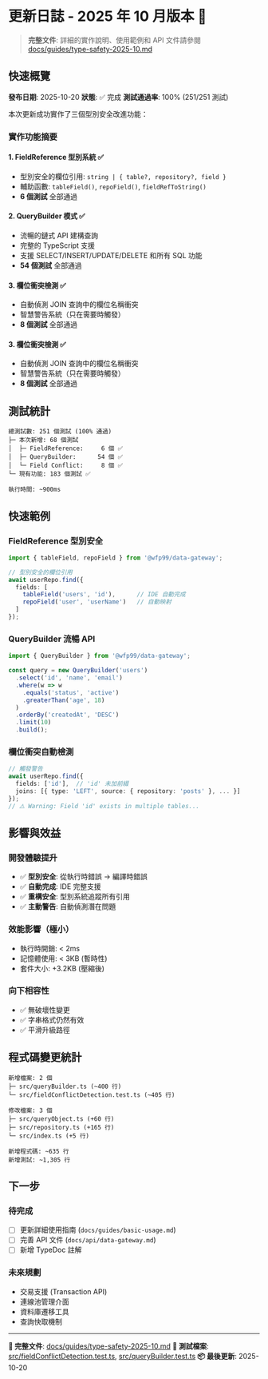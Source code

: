 # 更新日誌 - 2025 年 10 月版本 🎉

> **完整文件**: 詳細的實作說明、使用範例和 API 文件請參閱 [docs/guides/type-safety-2025-10.md](./docs/guides/type-safety-2025-10.md)

## 快速概覽

**發布日期**: 2025-10-20
**狀態**: ✅ 完成
**測試通過率**: 100% (251/251 測試)

本次更新成功實作了三個型別安全改進功能：

### 實作功能摘要

#### 1. FieldReference 型別系統 ✅
- 型別安全的欄位引用: `string | { table?, repository?, field }`
- 輔助函數: `tableField()`, `repoField()`, `fieldRefToString()`
- **6 個測試** 全部通過

#### 2. QueryBuilder 模式 ✅
- 流暢的鏈式 API 建構查詢
- 完整的 TypeScript 支援
- 支援 SELECT/INSERT/UPDATE/DELETE 和所有 SQL 功能
- **54 個測試** 全部通過

#### 3. 欄位衝突檢測 ✅
- 自動偵測 JOIN 查詢中的欄位名稱衝突
- 智慧警告系統（只在需要時觸發）
- **8 個測試** 全部通過
#### 3. 欄位衝突檢測 ✅
- 自動偵測 JOIN 查詢中的欄位名稱衝突
- 智慧警告系統（只在需要時觸發）
- **8 個測試** 全部通過

## 測試統計

```
總測試數: 251 個測試 (100% 通過)
├─ 本次新增: 68 個測試
│  ├─ FieldReference:     6 個 ✅
│  ├─ QueryBuilder:      54 個 ✅
│  └─ Field Conflict:     8 個 ✅
└─ 現有功能: 183 個測試 ✅

執行時間: ~900ms
```

## 快速範例

### FieldReference 型別安全
```typescript
import { tableField, repoField } from '@wfp99/data-gateway';

// 型別安全的欄位引用
await userRepo.find({
  fields: [
    tableField('users', 'id'),      // IDE 自動完成
    repoField('user', 'userName')   // 自動映射
  ]
});
```

### QueryBuilder 流暢 API
```typescript
import { QueryBuilder } from '@wfp99/data-gateway';

const query = new QueryBuilder('users')
  .select('id', 'name', 'email')
  .where(w => w
    .equals('status', 'active')
    .greaterThan('age', 18)
  )
  .orderBy('createdAt', 'DESC')
  .limit(10)
  .build();
```

### 欄位衝突自動檢測
```typescript
// 觸發警告
await userRepo.find({
  fields: ['id'],  // 'id' 未加前綴
  joins: [{ type: 'LEFT', source: { repository: 'posts' }, ... }]
});
// ⚠️ Warning: Field 'id' exists in multiple tables...
```

## 影響與效益

### 開發體驗提升
- ✅ **型別安全**: 從執行時錯誤 → 編譯時錯誤
- ✅ **自動完成**: IDE 完整支援
- ✅ **重構安全**: 型別系統追蹤所有引用
- ✅ **主動警告**: 自動偵測潛在問題

### 效能影響（極小）
- 執行時開銷: < 2ms
- 記憶體使用: < 3KB (暫時性)
- 套件大小: +3.2KB (壓縮後)

### 向下相容性
- ✅ 無破壞性變更
- ✅ 字串格式仍然有效
- ✅ 平滑升級路徑

## 程式碼變更統計

```
新增檔案: 2 個
├─ src/queryBuilder.ts (~400 行)
└─ src/fieldConflictDetection.test.ts (~405 行)

修改檔案: 3 個
├─ src/queryObject.ts (+60 行)
├─ src/repository.ts (+165 行)
└─ src/index.ts (+5 行)

新增程式碼: ~635 行
新增測試: ~1,305 行
```

## 下一步

### 待完成
- [ ] 更新詳細使用指南 (`docs/guides/basic-usage.md`)
- [ ] 完善 API 文件 (`docs/api/data-gateway.md`)
- [ ] 新增 TypeDoc 註解

### 未來規劃
- 交易支援 (Transaction API)
- 連線池管理介面
- 資料庫遷移工具
- 查詢快取機制

---

**📖 完整文件**: [docs/guides/type-safety-2025-10.md](./docs/guides/type-safety-2025-10.md)
**🧪 測試檔案**: [src/fieldConflictDetection.test.ts](./src/fieldConflictDetection.test.ts), [src/queryBuilder.test.ts](./src/queryBuilder.test.ts)
**📦 最後更新**: 2025-10-20
